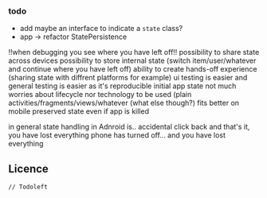 ### todo

* add maybe an interface to indicate a `state` class?
* app -> refactor StatePersistence

!!when debugging you see where you have left off!!
possibility to share state across devices
possibility to store internal state (switch item/user/whatever and continue where you have left off)
ability to create hands-off experience (sharing state with diffrent platforms for example)
ui testing is easier
and general testing is easier as it's reproducible
initial app state
not much worries about lifecycle nor technology to be used (plain activities/fragments/views/whatever (what else though?)
fits better on mobile
preserved state even if app is killed

in general state handling in Adnroid is.. accidental click back and that's it, you have lost everything
phone has turned off... and you have lost everything


## Licence
```
// Todoleft
```